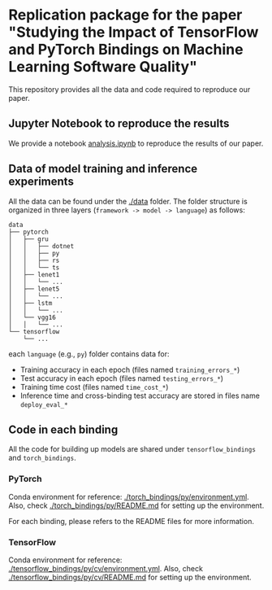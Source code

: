 # Replication package for the paper "Studying the Impact of TensorFlow and PyTorch Bindings on Machine Learning Software Quality"

This repository provides all the data and code required to reproduce our paper. 

## Jupyter Notebook to reproduce the results

We provide a notebook [analysis.ipynb](./analysis.ipynb) to reproduce the results of our paper.

## Data of model training and inference experiments

All the data can be found under the [./data](./data) folder. The folder structure is organized in
three layers (`framework -> model -> language`) as follows:

```shell
data
├── pytorch
│   ├── gru
│   │   ├── dotnet
│   │   ├── py
│   │   ├── rs
│   │   └── ts
│   ├── lenet1
│   │   └── ...
│   ├── lenet5
│   │   └── ...
│   ├── lstm
│   │   └── ...
│   └── vgg16
│   │   └── ...
└── tensorflow
    └── ...
```

each `language` (e.g., `py`) folder contains data for:

- Training accuracy in each epoch (files named `training_errors_*`)
- Test accuracy in each epoch (files named `testing_errors_*`)
- Training time cost (files named `time_cost_*`)
- Inference time and cross-binding test accuracy are stored in files name `deploy_eval_*`


## Code in each binding

All the code for building up models are shared under `tensorflow_bindings` and `torch_bindings`.

### PyTorch

Conda environment for reference: [./torch_bindings/py/environment.yml](torch_bindings/py/environment.yml).
Also, check [./torch_bindings/py/README.md](torch_bindings/py/README.md) for setting up the environment.

For each binding, please refers to the README files for more information.

### TensorFlow

Conda environment for reference: [./tensorflow_bindings/py/cv/environment.yml](tensorflow_bindings/py/cv/environment.yml).
Also, check [./tensorflow_bindings/py/cv/README.md](tensorflow_bindings/py/cv/README.md) for setting up the environment.
